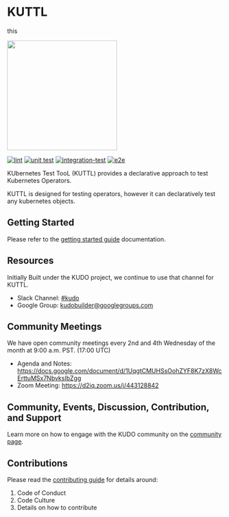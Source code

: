 # KUTTL
this

<img src="https://kuttl.dev/images/kuttl-horizontal-logo.png" width="256">

[![lint](https://github.com/kudobuilder/kuttl/actions/workflows/lint.yml/badge.svg?branch=main)](https://github.com/kudobuilder/kuttl/actions)
[![unit test](https://github.com/kudobuilder/kuttl/actions/workflows/unittest.yml/badge.svg?branch=main)](https://github.com/kudobuilder/kuttl/actions)
[![integration-test](https://github.com/kudobuilder/kuttl/actions/workflows/integration-test.yml/badge.svg?branch=main)](https://github.com/kudobuilder/kuttl/actions)
[![e2e](https://github.com/kudobuilder/kuttl/actions/workflows/e2e.yml/badge.svg?branch=main)](https://github.com/kudobuilder/kuttl/actions)

KUbernetes Test TooL (KUTTL) provides a declarative approach to test Kubernetes Operators.

KUTTL is designed for testing operators, however it can declaratively test any kubernetes objects.

## Getting Started

Please refer to the [getting started guide](https://kuttl.dev/docs/) documentation.

## Resources

Initially Built under the KUDO project, we continue to use that channel for KUTTL.

* Slack Channel: [#kudo](https://kubernetes.slack.com/archives/CG3HTFCMV)
* Google Group: [kudobuilder@googlegroups.com](https://groups.google.com/forum/#!forum/kudobuilder)

## Community Meetings

We have open community meetings every 2nd and 4th Wednesday of the month at 9:00 a.m. PST. (17:00 UTC)

* Agenda and Notes: https://docs.google.com/document/d/1UqgtCMUHSsOohZYF8K7zX8WcErttuMSx7NbvksIbZgg
* Zoom Meeting: https://d2iq.zoom.us/j/443128842


## Community, Events, Discussion, Contribution, and Support

Learn more on how to engage with the KUDO community on the [community page](https://kudo.dev/community/).

## Contributions

Please read the [contributing guide](https://github.com/kudobuilder/kuttl/blob/main/CONTRIBUTING.md) for details around:

1. Code of Conduct
1. Code Culture
1. Details on how to contribute

